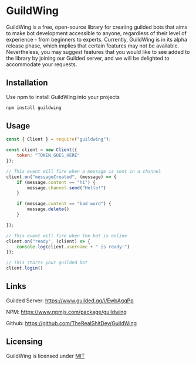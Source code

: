 # GuildWing
GuildWing is a free, open-source library for creating guilded bots that aims to make bot development accessible to anyone, regardless of their level of experience - from beginners to experts. Currently, GuildWing is in its alpha release phase, which implies that certain features may not be available. Nevertheless, you may suggest features that you would like to see added to the library by joining our Guilded server, and we will be delighted to accommodate your requests.

## Installation

Use npm to install GuildWing into your projects

```bash
npm install guildwing
```

## Usage

```javascript
const { Client } = require("guildwing");

const client = new Client({
    token: "TOKEN_GOES_HERE"
});

// This event will fire when a message is sent in a channel
client.on("messageCreated", (message) => {
    if (message.content == "hi") {
        message.channel.send("Hello!")
    }

    if (message.content == "bad word") {
        message.delete()
    }

});

// This event will fire when the bot is online
client.on("ready", (client) => {
    console.log(client.username + " is ready!")
});

// This starts your guilded bot
client.login()
```

## Links
Guilded Server: https://www.guilded.gg/i/EwbAgqPp

NPM: https://www.npmjs.com/package/guildwing 

Github: https://github.com/TheRealShitDev/GuildWing 

## Licensing
GuildWing is licensed under [MIT](https://github.com/TheRealShitDev/GuildWing/blob/main/LICENSE)
